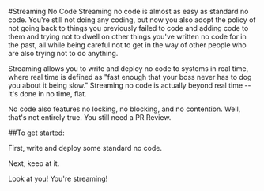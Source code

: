 #Streaming No Code
Streaming no code is almost as easy as standard no code. You're still not doing any coding, but now you also
adopt the policy of not going back to things you previously failed to code and adding code to them and trying
not to dwell on other things you've written no code for in the past, all while being careful not to get in the 
way of other people who are also trying not to do anything.

Streaming allows you to write and deploy no code to systems in real time, where real time is defined as "fast enough
that your boss never has to dog you about it being slow." Streaming no code is actually beyond real time -- it's done in
no time, flat.

No code also features no locking, no blocking, and no contention. Well, that's not entirely true. You still need a PR Review.

##To get started:

First, write and deploy some standard no code.

Next, keep at it. 

Look at you! You're streaming!

